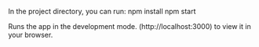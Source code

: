 
In the project directory, you can run:
npm install 
npm start

Runs the app in the development mode.
(http://localhost:3000) to view it in your browser.

